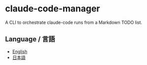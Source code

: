 # claude-code-manager

A CLI to orchestrate claude-code runs from a Markdown TODO list.

## Language / 言語

- [English](./i18n/README.en.md)
- [日本語](./i18n/README.ja.md)